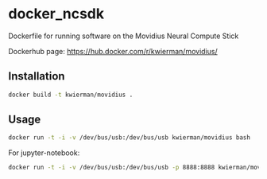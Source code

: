 # docker_ncsdk
Dockerfile for running software on the Movidius Neural Compute Stick

Dockerhub page: https://hub.docker.com/r/kwierman/movidius/

## Installation

~~~ bash
docker build -t kwierman/movidius .
~~~

## Usage

~~~ bash
docker run -t -i -v /dev/bus/usb:/dev/bus/usb kwierman/movidius bash
~~~

For jupyter-notebook:

~~~ bash
docker run -t -i -v /dev/bus/usb:/dev/bus/usb -p 8888:8888 kwierman/movidius jupyter-notebook
~~~

